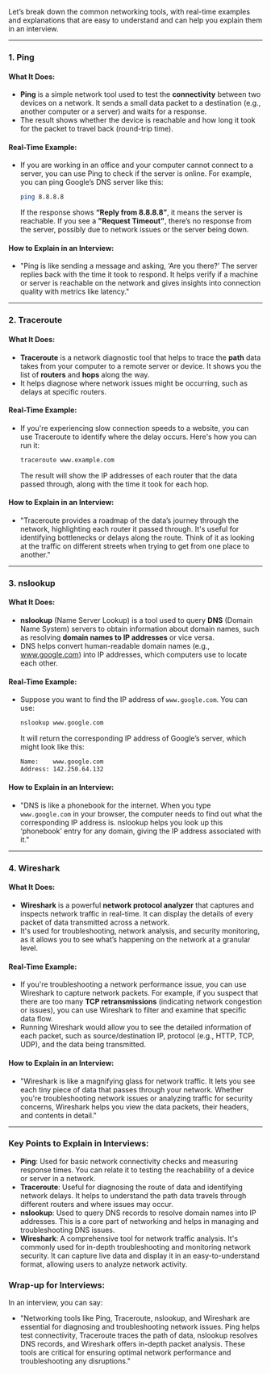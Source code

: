 Let’s break down the common networking tools, with real-time examples and explanations that are easy to understand and can help you explain them in an interview.

---

### **1. Ping**

#### **What It Does:**
- **Ping** is a simple network tool used to test the **connectivity** between two devices on a network. It sends a small data packet to a destination (e.g., another computer or a server) and waits for a response.
- The result shows whether the device is reachable and how long it took for the packet to travel back (round-trip time).

#### **Real-Time Example:**
- If you are working in an office and your computer cannot connect to a server, you can use Ping to check if the server is online. For example, you can ping Google’s DNS server like this:
  ```bash
  ping 8.8.8.8
  ```
  If the response shows **“Reply from 8.8.8.8”**, it means the server is reachable. If you see a **"Request Timeout"**, there’s no response from the server, possibly due to network issues or the server being down.

#### **How to Explain in an Interview:**
- "Ping is like sending a message and asking, ‘Are you there?’ The server replies back with the time it took to respond. It helps verify if a machine or server is reachable on the network and gives insights into connection quality with metrics like latency."

---

### **2. Traceroute**

#### **What It Does:**
- **Traceroute** is a network diagnostic tool that helps to trace the **path** data takes from your computer to a remote server or device. It shows you the list of **routers** and **hops** along the way.
- It helps diagnose where network issues might be occurring, such as delays at specific routers.

#### **Real-Time Example:**
- If you're experiencing slow connection speeds to a website, you can use Traceroute to identify where the delay occurs. Here's how you can run it:
  ```bash
  traceroute www.example.com
  ```
  The result will show the IP addresses of each router that the data passed through, along with the time it took for each hop.

#### **How to Explain in an Interview:**
- "Traceroute provides a roadmap of the data’s journey through the network, highlighting each router it passed through. It's useful for identifying bottlenecks or delays along the route. Think of it as looking at the traffic on different streets when trying to get from one place to another."

---

### **3. nslookup**

#### **What It Does:**
- **nslookup** (Name Server Lookup) is a tool used to query **DNS** (Domain Name System) servers to obtain information about domain names, such as resolving **domain names to IP addresses** or vice versa.
- DNS helps convert human-readable domain names (e.g., www.google.com) into IP addresses, which computers use to locate each other.

#### **Real-Time Example:**
- Suppose you want to find the IP address of `www.google.com`. You can use:
  ```bash
  nslookup www.google.com
  ```
  It will return the corresponding IP address of Google’s server, which might look like this:
  ```bash
  Name:    www.google.com
  Address: 142.250.64.132
  ```

#### **How to Explain in an Interview:**
- "DNS is like a phonebook for the internet. When you type `www.google.com` in your browser, the computer needs to find out what the corresponding IP address is. nslookup helps you look up this ‘phonebook’ entry for any domain, giving the IP address associated with it."

---

### **4. Wireshark**

#### **What It Does:**
- **Wireshark** is a powerful **network protocol analyzer** that captures and inspects network traffic in real-time. It can display the details of every packet of data transmitted across a network.
- It's used for troubleshooting, network analysis, and security monitoring, as it allows you to see what’s happening on the network at a granular level.

#### **Real-Time Example:**
- If you're troubleshooting a network performance issue, you can use Wireshark to capture network packets. For example, if you suspect that there are too many **TCP retransmissions** (indicating network congestion or issues), you can use Wireshark to filter and examine that specific data flow.
- Running Wireshark would allow you to see the detailed information of each packet, such as source/destination IP, protocol (e.g., HTTP, TCP, UDP), and the data being transmitted.

#### **How to Explain in an Interview:**
- "Wireshark is like a magnifying glass for network traffic. It lets you see each tiny piece of data that passes through your network. Whether you're troubleshooting network issues or analyzing traffic for security concerns, Wireshark helps you view the data packets, their headers, and contents in detail."

---

### **Key Points to Explain in Interviews:**

- **Ping**: Used for basic network connectivity checks and measuring response times. You can relate it to testing the reachability of a device or server in a network.
- **Traceroute**: Useful for diagnosing the route of data and identifying network delays. It helps to understand the path data travels through different routers and where issues may occur.
- **nslookup**: Used to query DNS records to resolve domain names into IP addresses. This is a core part of networking and helps in managing and troubleshooting DNS issues.
- **Wireshark**: A comprehensive tool for network traffic analysis. It's commonly used for in-depth troubleshooting and monitoring network security. It can capture live data and display it in an easy-to-understand format, allowing users to analyze network activity.

### **Wrap-up for Interviews:**
In an interview, you can say:
- "Networking tools like Ping, Traceroute, nslookup, and Wireshark are essential for diagnosing and troubleshooting network issues. Ping helps test connectivity, Traceroute traces the path of data, nslookup resolves DNS records, and Wireshark offers in-depth packet analysis. These tools are critical for ensuring optimal network performance and troubleshooting any disruptions."
